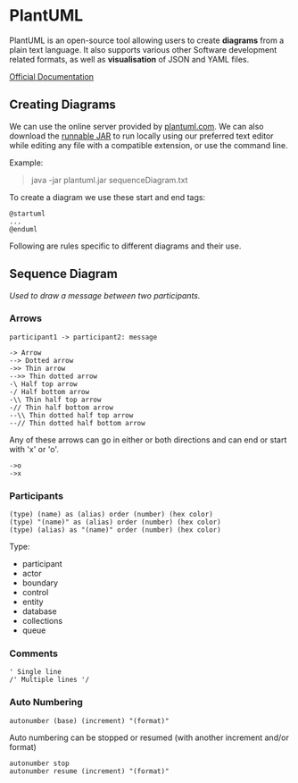 # PlantUML

PlantUML is an open-source tool allowing users to create **diagrams** from a plain text language.
It also supports various other Software development related formats, as well as **visualisation** of JSON and YAML files.

[Official Documentation](https://plantuml.com/)


## Creating Diagrams

We can use the online server provided by [plantuml.com](http://www.plantuml.com/plantuml/uml/SoWkIImgAStDuU9oICrB0J80).
We can also download the [runnable JAR](https://sourceforge.net/projects/plantuml/files/plantuml.jar/download) to run locally
using our preferred text editor while editing any file with a compatible extension,
or use the command line.

Example:
>java -jar plantuml.jar sequenceDiagram.txt

To create a diagram we use these start and end tags:
```
@startuml
...
@enduml
```
Following are rules specific to different diagrams and their use.

## Sequence Diagram

*Used to draw a message between two participants.*

### Arrows

```
participant1 -> participant2: message
```

```
-> Arrow  
--> Dotted arrow  
->> Thin arrow  
-->> Thin dotted arrow  
-\ Half top arrow  
-/ Half bottom arrow  
-\\ Thin half top arrow  
-// Thin half bottom arrow  
--\\ Thin dotted half top arrow  
--// Thin dotted half bottom arrow  
```

Any of these arrows can go in either or both directions and can end or start with 'x' or 'o'.

```
->o
->x
```

### Participants

```
(type) (name) as (alias) order (number) (hex color)
(type) "(name)" as (alias) order (number) (hex color)
(type) (alias) as "(name)" order (number) (hex color)
```
Type:
- participant
- actor
- boundary
- control
- entity
- database
- collections
- queue

### Comments

```
' Single line
/' Multiple lines '/
```

### Auto Numbering

```
autonumber (base) (increment) "(format)"
```

Auto numbering can be stopped or resumed (with another increment and/or format)
```
autonumber stop
autonumber resume (increment) "(format)"
```
